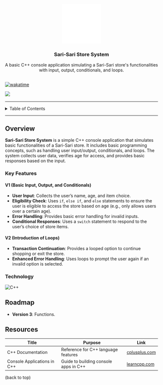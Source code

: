 <a name="readme-top"></a>

<br/>
<br/>

<div align="center">
  <a href="https://github.com/zyx-0314/">
    <img src="./assets/nyebe_logo_wt_250px.png" alt="Nyebe" width="130" height="130">
  </a>
  <h3 align="center">Sari-Sari Store System</h3>
</div>

<div align="center">
  A basic C++ console application simulating a Sari-Sari store's functionalities with input, output, conditionals, and loops.
</div>

<br/>

[![wakatime](https://wakatime.com/badge/user/018dd99a-4985-4f98-8216-6ca6fe2ce0f8/project/5819830e-09da-4acc-91b5-4523c97be42a.svg)](https://wakatime.com/badge/user/018dd99a-4985-4f98-8216-6ca6fe2ce0f8/project/5819830e-09da-4acc-91b5-4523c97be42a)

![](https://visit-counter.vercel.app/counter.png?page=zyx-0314/CP1-Sari-Sari-Store-Basics-Part-2)

---

<details>
  <summary>Table of Contents</summary>
  <ol>
    <li>
      <a href="#overview">Overview</a>
      <ol>
        <li><a href="#key-features">Key Features</a></li>
        <li><a href="#technology">Technology</a></li>
      </ol>
    </li>
    <li><a href="#roadmap">Roadmap</a></li>
    <li><a href="#resources">Resources</a></li>
  </ol>
</details>

---

## Overview

**Sari-Sari Store System** is a simple C++ console application that simulates basic functionalities of a Sari-Sari store. It includes basic programming concepts, such as handling user input/output, conditionals, and loops. The system collects user data, verifies age for access, and provides basic responses based on the input.

### Key Features

#### V1 (Basic Input, Output, and Conditionals)
- **User Input**: Collects the user’s name, age, and item choice.
- **Eligibility Check**: Uses `if`, `else if`, and `else` statements to ensure the user is eligible to access the store based on age (e.g., only allows users over a certain age).
- **Error Handling**: Provides basic error handling for invalid inputs.
- **Conditional Responses**: Uses a `switch` statement to respond to the user’s choice of store items.

#### V2 (Introduction of Loops)
- **Transaction Continuation**: Provides a looped option to continue shopping or exit the store.
- **Enhanced Error Handling**: Uses loops to prompt the user again if an invalid option is selected.

### Technology

![C++](https://img.shields.io/badge/C++-00599C?style=for-the-badge&logo=c%2B%2B&logoColor=white)

## Roadmap

- **Version 3**: Functions.

## Resources

| Title                      | Purpose                                           | Link                                        |
|----------------------------|---------------------------------------------------|---------------------------------------------|
| C++ Documentation          | Reference for C++ language features               | [cplusplus.com](https://cplusplus.com/doc/) |
| Console Applications in C++| Guide to building console apps in C++             | [learncpp.com](https://www.learncpp.com/)   |

(back to top)
